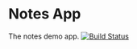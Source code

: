 Notes App
==============================
The notes demo app.
[![Build Status](https://travis-ci.org/CTownsdin/notesServer.svg)](https://travis-ci.org/CTownsdin/notesServer)

